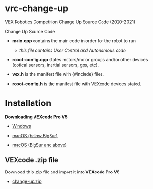 # vrc-change-up
VEX Robotics Competition Change Up Source Code (2020-2021)

Change Up Source Code
  - **main.cpp** contains the main code in order for the robot to run.
      - *this file contains User Control and Autonomous code*
  - **robot-config.cpp** states motors/motor groups and/or other devices (optical sensors, inertial sensors, gps, etc). 
  
  - **vex.h** is the manifest file with {#include} files.
  - **robot-config.h** is the manifest file with VEXcode devices stated.


# Installation
**Downloading VEXcode Pro V5**

  - [Windows](https://link.vex.com/vexcode-v5text-windows)

  - [macOS (below BigSur)](https://link.vex.com/vexcode-v5text-mac)

  - [macOS (BigSur and above)](https://link.vex.com/vexcode-v5text-mac-big-sur)

## VEXcode .zip file
Download this .zip file and import it into **VEXcode Pro V5**

  - [change-up.zip](https://github.com/varMichael/vrc-change-up/files/7937787/change-up.zip)
